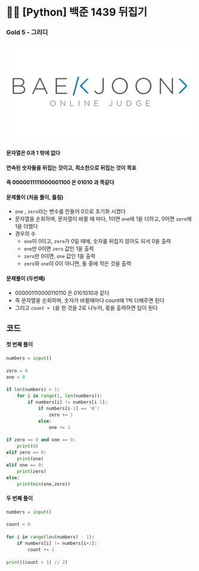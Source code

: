# 🧑‍💻 [Python] 백준 1439 뒤집기

### Gold 5 - 그리디

![boj-og](백준_1374.assets/boj-og.png)

#### 문자열은 0과 1 밖에 없다

#### 연속된 숫자들을 뒤집는 것이고, 최소한으로 뒤집는 것이 목표

#### 즉 0000011111000001100 은 01010 과 똑같다



#### 문제풀이 (처음 풀이, 틀림)

- `one` , `zero`라는 변수를 만들어 0으로 초기화 시켰다
- 문자열을 순회하며, 문자열이 바뀔 때 마다, 1이면 `one`에 1을 더하고, 0이면 `zero`에 1을 더했다
- 경우의 수
  - `one`이 0이고, `zero`가 0일 때에, 숫자를 뒤집지 않아도 되서 0을 출력
  - `one`만 0이면 `zero` 값인 1을 출력
  - `zero`만 0이면, `one` 값인 1을 출력
  - `zero`와 `one`이 0이 아니면, 둘 중에 작은 것을 출력




#### 문제풀이 (두번째)

- 000001110000110110 은 0101010과 같다
- 즉 문자열을 순회하며, 숫자가 바뀔때마다 count에 1씩 더해주면 된다
- 그리고 `count + 1`을 한 것을 2로 나누어, 몫을 출력하면 답이 된다



## 코드

#### 첫 번째 풀이

```python
numbers = input()

zero = 0
one = 0

if len(numbers) > 1:
    for i in range(1, len(numbers)):
        if numbers[i] != numbers[i-1]:
            if numbers[i-1] == '0':
                zero += 1
            else:
                one += 1

if zero == 0 and one == 0:
    print(0)
elif zero == 0:
    print(one)
elif one == 0:
    print(zero)
else:
    print(min(one,zero))
```



#### 두 번째 풀이

```python
numbers = input()

count = 0

for i in range(len(numbers) - 1):
    if numbers[i] != numbers[i+1]:
        count += 1

print((count + 1) // 2)
```

